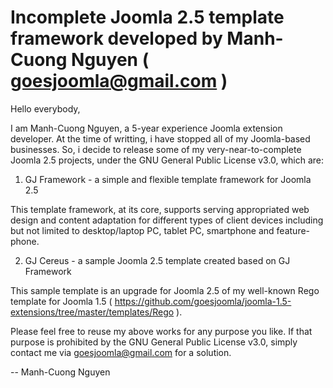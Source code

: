 Incomplete Joomla 2.5 template framework developed by Manh-Cuong Nguyen ( goesjoomla@gmail.com )
================================================================================================

Hello everybody,

I am Manh-Cuong Nguyen, a 5-year experience Joomla extension developer. At the time of writting, i have stopped all of my Joomla-based businesses. So, i decide to release some of my very-near-to-complete Joomla 2.5 projects, under the GNU General Public License v3.0, which are:

1. GJ Framework - a simple and flexible template framework for Joomla 2.5

This template framework, at its core, supports serving appropriated web design and content adaptation for different types of client devices including but not limited to desktop/laptop PC, tablet PC, smartphone and feature-phone.

2. GJ Cereus - a sample Joomla 2.5 template created based on GJ Framework

This sample template is an upgrade for Joomla 2.5 of my well-known Rego template for Joomla 1.5 ( https://github.com/goesjoomla/joomla-1.5-extensions/tree/master/templates/Rego ).

Please feel free to reuse my above works for any purpose you like. If that purpose is prohibited by the GNU General Public License v3.0, simply contact me via goesjoomla@gmail.com for a solution.

--
Manh-Cuong Nguyen